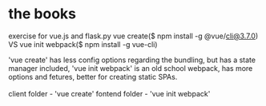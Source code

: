 # the books


exercise for vue.js and flask.py
vue create($ npm install -g @vue/cli@3.7.0) VS vue init webpack($ npm install -g vue-cli)
<br>
<p>
'vue create' has less config options regarding the bundling, but has a state manager included, 'vue init webpack' is an old school webpack, has more options and fetures, better for creating static SPAs. <br></br>
client folder - 'vue create'
fontend folder - 'vue init webpack'
</p>
